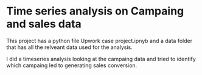 # Time series analysis on Campaing and sales data

This project has a python file Upwork case project.ipnyb and a data folder that has all the relveant data used for the analysis.

I did a timeseries analysis looking at the campaing data and tried to identify which campaing led to generating sales conversion. 
